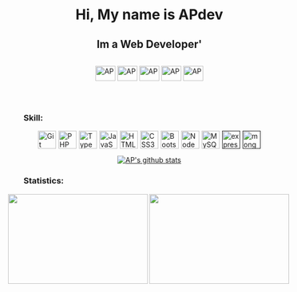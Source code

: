 <h1 align="center">Hi, My name is APdev</h1>
<h2 align="center">Im a Web Developer'</h2>

<p align="center">
<div style="display: flex; align-items: center; gap:5px; justify-content:center">
   
<a href="https://wa.me/6287845032372" target="blank"><img align="center" src="https://raw.githubusercontent.com/rahuldkjain/github-profile-readme-generator/master/src/images/icons/Social/whatsapp.svg" alt="AP" height="30" width="40" /></a>
<a href="https://instagram.com/ardianpermana93?igshid=NzZlODBkYWE4Ng==" target="blank"><img align="center" src="https://raw.githubusercontent.com/rahuldkjain/github-profile-readme-generator/master/src/images/icons/Social/instagram.svg" alt="AP" height="30" width="40" /></a>
<a href="https://youtube.com/@ardiantdrofficial?si=LB_AwE-_YNZoYzkj" target="blank"><img align="center" src="https://raw.githubusercontent.com/rahuldkjain/github-profile-readme-generator/master/src/images/icons/Social/youtube.svg" alt="AP" height="30" width="40" /></a>
<a href="https://github.com/APdev93" target="blank"><img align="center" src="https://raw.githubusercontent.com/rahuldkjain/github-profile-readme-generator/master/src/images/icons/Social/github.svg" alt="AP" height="30" width="40" /></a>
<a href="https://discordapp.com/users/ardian_p" target="blank"><img align="center" src="https://raw.githubusercontent.com/rahuldkjain/github-profile-readme-generator/master/src/images/icons/Social/discord.svg" alt="AP" height="30" width="40" /></a>

</div>
</p>

<h3 style="margin-top:50px" align="left">Skill:</h3>
<p align="left">
<div style="display: flex; align-items: center; gap:5px; justify-content:center">
  <a href="https://git-scm.com/" target="_blank" rel="noreferrer"><img src="https://raw.githubusercontent.com/danielcranney/readme-generator/main/public/icons/skills/git-colored.svg" width="36" height="36" alt="Git" /></a>
  <a href="https://www.php.net/" target="_blank" rel="noreferrer"><img src="https://raw.githubusercontent.com/danielcranney/readme-generator/main/public/icons/skills/php-colored.svg" width="36" height="36" alt="PHP" /></a>
  <a href="https://www.typescriptlang.org/" target="_blank" rel="noreferrer"><img src="https://raw.githubusercontent.com/danielcranney/readme-generator/main/public/icons/skills/typescript-colored.svg" width="36" height="36" alt="TypeScript" /></a>
  <a href="https://developer.mozilla.org/en-US/docs/Web/JavaScript" target="_blank" rel="noreferrer"><img src="https://raw.githubusercontent.com/danielcranney/readme-generator/main/public/icons/skills/javascript-colored.svg" width="36" height="36" alt="JavaScript" /></a>
  <a href="https://developer.mozilla.org/en-US/docs/Glossary/HTML5" target="_blank" rel="noreferrer"><img src="https://raw.githubusercontent.com/danielcranney/readme-generator/main/public/icons/skills/html5-colored.svg" width="36" height="36" alt="HTML5" /></a>
    <a href="https://www.w3.org/TR/CSS/#css" target="_blank" rel="noreferrer"><img src="https://raw.githubusercontent.com/danielcranney/readme-generator/main/public/icons/skills/css3-colored.svg" width="36" height="36" alt="CSS3" /></a>
    <a href="https://getbootstrap.com/" target="_blank" rel="noreferrer"><img src="https://raw.githubusercontent.com/danielcranney/readme-generator/main/public/icons/skills/bootstrap-colored.svg" width="36" height="36" alt="Bootstrap" /></a>
    <a href="https://nodejs.org/en/" target="_blank" rel="noreferrer"><img src="https://raw.githubusercontent.com/danielcranney/readme-generator/main/public/icons/skills/nodejs-colored.svg" width="36" height="36" alt="NodeJS" /></a>
   <a href="https://www.mysql.com/" target="_blank" rel="noreferrer"><img src="https://raw.githubusercontent.com/danielcranney/readme-generator/main/public/icons/skills/express-colored.svg" width="36" height="36" alt="MySQL" /></a>
   <a href="" target="_blank" rel="noreferrer"><img src="https://raw.githubusercontent.com/danielcranney/readme-generator/main/public/icons/skills/mysql-colored.svg" width="36" height="36" alt="express" /></a>
   <a href="" target="_blank" rel="noreferrer"><img src="https://raw.githubusercontent.com/danielcranney/readme-generator/main/public/icons/skills/mongodb-colored.svg" width="36" height="36" alt="mongo" /></a>
</div>
</p>
<div style="display:flex;flex-direction:row;justify-content:center">
<a align="center" href="http://www.github.com/APdev93"><img src="https://github-readme-stats.vercel.app/api/top-langs?username=APdev93&show_icons=true&locale=en&layout=compact&title_color=0891b2&text_color=ffffff&icon_color=0891b2&bg_color=1c1917&hide_border=true&show_icons=true" alt="AP's github stats" /></a>
</div>
<h3 align="left">Statistics:</h3>
<div style="display:flex;flex-direction:row;justify-content:center">
   
<img style="width:280px" align="left" src="http://github-profile-summary-cards.vercel.app/api/cards/most-commit-language?username=APdev93&theme=dark" height="180em" />
<img style="width:280px" align="left" src="http://github-profile-summary-cards.vercel.app/api/cards/repos-per-language?username=APdev93&theme=dark" height="180em" />
</div>
